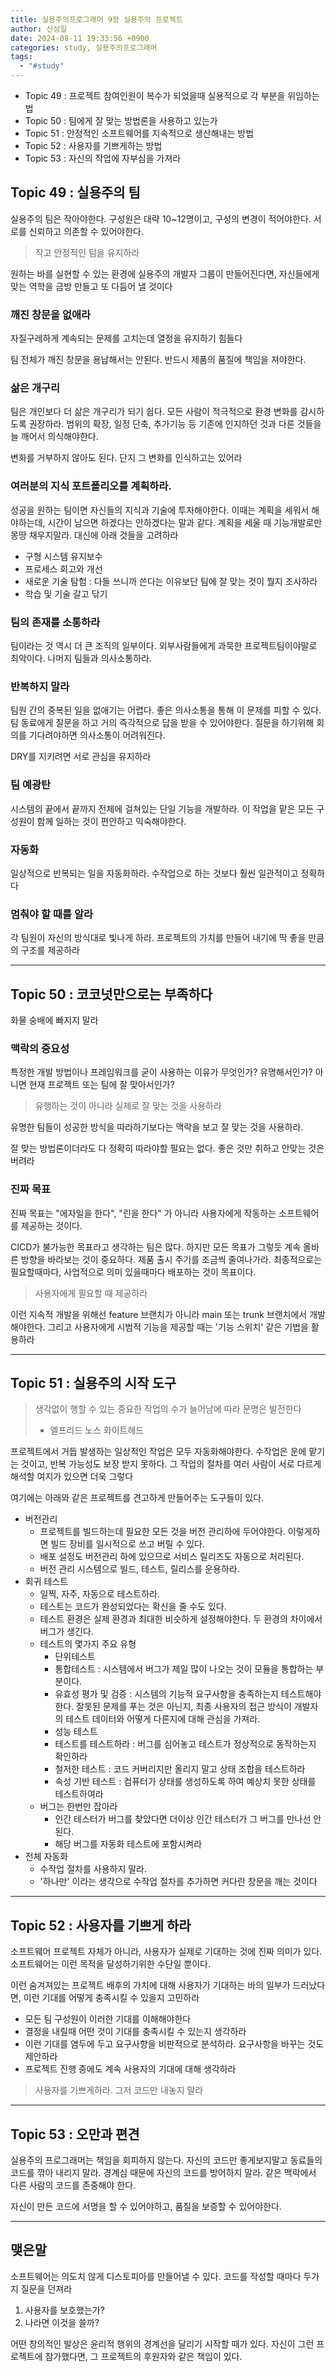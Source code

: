 ```yaml
---
title: 실용주의프로그래머 9장 실용주의 프로젝트
author: 신성일
date: 2024-08-11 19:33:56 +0900
categories: study, 실용주의프로그래머
tags:
  - "#study"
---
```


- Topic 49 : 프로젝트 참여인원이 복수가 되었을때 실용적으로 각 부분을 위임하는 법
- Topic 50 : 팀에게 잘 맞는 방법론을 사용하고 있는가
- Topic 51 : 안정적인 소프트웨어를 지속적으로 생산해내는 방법
- Topic 52 : 사용자를 기쁘게하는 방법
- Topic 53 : 자신의 작업에 자부심을 가져라


## Topic 49 : 실용주의 팀

실용주의 팀은 작아야한다. 구성원은 대략 10~12명이고, 구성의 변경이 적어야한다. 서로를 신뢰하고 의존할 수 있어야한다.

> 작고 안정적인 팀을 유지하라

원하는 바를 실현할 수 있는 환경에 실용주의 개발자 그룹이 만들어진다면, 자신들에게 맞는 역학을 금방 만들고 또 다듬어 낼 것이다

### 깨진 창문을 없애라

자질구레하게 계속되는 문제를 고치는데 열정을 유지하기 힘들다

팀 전체가 깨진 창문을 용납해서는 안된다. 반드시 제품의 품질에 책임을 져야한다. 

### 삶은 개구리

팀은 개인보다 더 삶은 개구리가 되기 쉽다. 모든 사람이 적극적으로 환경 변화를 감시하도록 권장하라. 범위의 확장, 일정 단축, 추가기능 등 기존에 인지하던 것과 다른 것들을 늘 깨어서 의식해야한다. 

변화를 거부하지 않아도 된다. 단지 그 변화를 인식하고는 있어라

### 여러분의 지식 포트폴리오를 계획하라.

성공을 원하는 팀이면 자신들의 지식과 기술에 투자해야한다. 
이때는 계획을 세워서 해야하는데, 시간이 남으면 하겠다는 안하겠다는 말과 같다. 계획을 세울 때 기능개발로만 몽땅 채우지말라. 대신에 아래 것들을 고려하라

- 구형 시스템 유지보수
- 프로세스 회고와 개선
- 새로운 기술 탐험 : 다들 쓰니까 쓴다는 이유보단 팀에 잘 맞는 것이 뭘지 조사하라
- 학습 및 기술 갈고 닦기 

### 팀의 존재를 소통하라

팀이라는 것 역시 더 큰 조직의 일부이다. 외부사람들에게 과묵한 프로젝트팀이야말로 최악이다. 나머지 팀들과 의사소통하라.


### 반복하지 말라

팀원 간의 중복된 일을 없애기는 어렵다. 좋은 의사소통을 통해 이 문제를 피할 수 있다. 팀 동료에게 질문을 하고 거의 즉각적으로 답을 받을 수 있어야한다. 질문을 하기위해 회의를 기다려야하면 의사소통이 어려워진다. 

DRY를 지키려면 서로 관심을 유지하라

### 팀 예광탄

시스템의 끝에서 끝까지 전체에 걸쳐있는 단일 기능을 개발하라. 이 작업을 맡은 모든 구성원이 함께 일하는 것이 편안하고 익숙해야한다.

### 자동화

일상적으로 반복되는 일을 자동화하라. 수작업으로 하는 것보다 훨씬 일관적이고 정확하다

### 멈춰야 할 때를 알라

각 팀원이 자신의 방식대로 빛나게 하라. 프로젝트의 가치를 만들어 내기에 딱 좋을 만큼의 구조를 제공하라


---

## Topic 50 : 코코넛만으로는 부족하다


화물 숭배에 빠지지 말라

### 맥락의 중요성

특정한 개발 방법이나 프레임워크를 굳이 사용하는 이유가 무엇인가? 유명해서인가? 아니면 현재 프로젝트 또는 팀에 잘 맞아서인가?

> 유행하는 것이 아니라 실제로 잘 맞는 것을 사용하라

유명한 팀들이 성공한 방식을 따라하기보다는 맥락을 보고 잘 맞는 것을 사용하라. 

잘 맞는 방법론이더라도 다 정확히 따라야할 필요는 없다. 좋은 것만 취하고 안맞는 것은 버려라
### 진짜 목표

진짜 목표는 "에자일을 한다", "린을 한다" 가 아니라 사용자에게 작동하는 소프트웨어를 제공하는 것이다. 

CICD가 불가능한 목표라고 생각하는 팀은 많다. 하지만 모든 목표가 그렇듯 계속 올바른 방향을 바라보는 것이 중요하다. 제품 출시 주기를 조금씩 줄여나가라. 최종적으로는 필요할때마다, 사업적으로 의미 있을때마다 배포하는 것이 목표이다.

> 사용자에게 필요할 때 제공하라

이런 지속적 개발을 위해선 feature 브랜치가 아니라 main 또는 trunk 브랜치에서 개발해야한다. 그리고 사용자에게 시범적 기능을 제공할 때는 '기능 스위치' 같은 기법을 활용하라


---

## Topic 51 : 실용주의 시작 도구

> 생각없이 행할 수 있는 중요한 작업의 수가 늘어남에 따라 문명은 발전한다
> - 엘프리드 노스 화이트헤드

프로젝트에서 거듭 발생하는 일상적인 작업은 모두 자동화해야한다. 수작업은 운에 맡기는 것이고, 반복 가능성도 보장 받지 못하다. 그 작업의 절차를 여러 사람이 서로 다르게 해석할 여지가 있으면 더욱 그렇다

여기에는 아래와 같은 프로젝트를 견고하게 만들어주는 도구들이 있다.

- 버전관리
	- 프로젝트를 빌드하는데 필요한 모든 것을 버전 관리하에 두어야한다. 이렇게하면 빌드 장비를 일시적으로 쓰고 버릴 수 있다.
	- 배포 설정도 버전관리 하에 있으므로 서비스 릴리즈도 자동으로 처리된다.
	- 버전 관리 시스템으로 빌드, 테스트, 릴리스를 운용하라. 
- 회귀 테스트
	- 일찍, 자주, 자동으로 테스트하라. 
	- 테스트는 코드가 완성되었다는 확신을 줄 수도 있다.
	- 테스트 환경은 실제 환경과 최대한 비슷하게 설정해야한다. 두 환경의 차이에서 버그가 생긴다.
	- 테스트의 몇가지 주요 유형
		- 단위테스트
		- 통합테스트 : 시스템에서 버그가 제일 많이 나오는 것이 모듈을 통합하는 부분이다.
		- 유효성 평가 및 검증 : 시스템의 기능적 요구사항을 충족하는지 테스트해야한다. 잘못된 문제를 푸는 것은 아닌지, 최종 사용자의 접근 방식이 개발자의 테스트 데이터와 어떻게 다른지에 대해 관심을 가져라. 
		- 성능 테스트 
		- 테스트를 테스트하라 : 버그를 심어놓고 테스트가 정상적으로 동작하는지 확인하라
		- 철저한 테스트 : 코드 커버리지만 올리지 말고 상태 조합을 테스트하라
		- 속성 기반 테스트 : 컴퓨터가 상태를 생성하도록 하여 예상치 못한 상태를 테스트하여라
	- 버그는 한번만 잡아라
		- 인간 테스터가 버그를 찾았다면 더이상 인간 테스터가 그 버그를 만나선 안된다. 
		- 해당 버그를 자동화 테스트에 포함시켜라
- 전체 자동화
	- 수작업 절차를 사용하지 말라.
	- '하나만' 이라는 생각으로 수작업 절차를 추가하면 커다란 창문을 깨는 것이다

---

## Topic 52 : 사용자를 기쁘게 하라

소프트웨어 프로젝트 자체가 아니라, 사용자가 실제로 기대하는 것에 진짜 의미가 있다. 소프트웨어는 이런 목적을 달성하기위한 수단일 뿐이다.

이런 숨겨져있는 프로젝트 배후의 가치에 대해 사용자가 기대하는 바의 일부가 드러났다면, 이런 기대를 어떻게 충족시킬 수 있을지 고민하라

- 모든 팀 구성원이 이러한 기대를 이해해야한다
- 결정을 내릴때 어떤 것이 기대를 충족시킬 수 있는지 생각하라
- 이런 기대를 염두에 두고 요구사항을 비판적으로 분석하라. 요구사항을 바꾸는 것도 제안하라
- 프로젝트 진행 중에도 계속 사용자의 기대에 대해 생각하라

> 사용자를 기쁘게하라. 그저 코드만 내놓지 말라

---

## Topic 53 : 오만과 편견

실용주의 프로그래머는 책임을 회피하지 않는다. 
자신의 코드만 좋게보지말고 동료들의 코드를 깎아 내리지 말라. 
경계심 때문에 자신의 코드를 방어하지 말라. 같은 맥락에서 다른 사람의 코드를 존중해야 한다.

자신이 만든 코드에 서명을 할 수 있어야하고, 품질을 보증할 수 있어야한다.

---

## 맺은말

소프트웨어는 의도치 않게 디스토피아를 만들어낼 수 있다. 코드를 작성할 때마다 두가지 질문을 던져라

1. 사용자를 보호했는가?
2. 나라면 이것을 쓸까?

어떤 창의적인 발상은 윤리적 행위의 경계선을 달리기 시작할 때가 있다. 자신이 그런 프로젝트에 참가했다면, 그 프로젝트의 후원자와 같은 책임이 있다.




